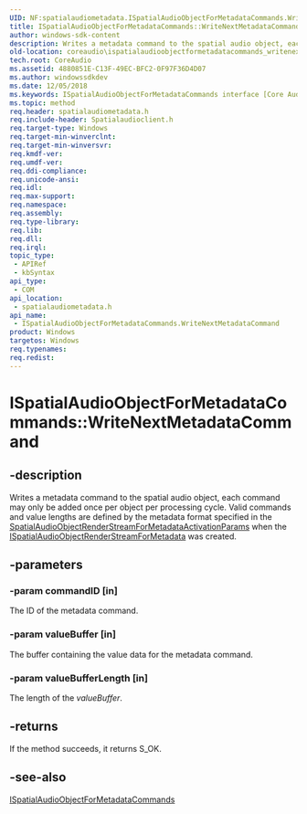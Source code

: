 ```yaml
---
UID: NF:spatialaudiometadata.ISpatialAudioObjectForMetadataCommands.WriteNextMetadataCommand
title: ISpatialAudioObjectForMetadataCommands::WriteNextMetadataCommand (spatialaudiometadata.h)
author: windows-sdk-content
description: Writes a metadata command to the spatial audio object, each command may only be added once per object per processing cycle.
old-location: coreaudio\ispatialaudioobjectformetadatacommands_writenextmetadatacommand.htm
tech.root: CoreAudio
ms.assetid: 4880851E-C13F-49EC-BFC2-0F97F36D4D07
ms.author: windowssdkdev
ms.date: 12/05/2018
ms.keywords: ISpatialAudioObjectForMetadataCommands interface [Core Audio],WriteNextMetadataCommand method, ISpatialAudioObjectForMetadataCommands.WriteNextMetadataCommand, ISpatialAudioObjectForMetadataCommands::WriteNextMetadataCommand, WriteNextMetadataCommand, WriteNextMetadataCommand method [Core Audio], WriteNextMetadataCommand method [Core Audio],ISpatialAudioObjectForMetadataCommands interface, coreaudio.ispatialaudioobjectformetadatacommands_writenextmetadatacommand, spatialaudiometadata/ISpatialAudioObjectForMetadataCommands::WriteNextMetadataCommand
ms.topic: method
req.header: spatialaudiometadata.h
req.include-header: Spatialaudioclient.h
req.target-type: Windows
req.target-min-winverclnt: 
req.target-min-winversvr: 
req.kmdf-ver: 
req.umdf-ver: 
req.ddi-compliance: 
req.unicode-ansi: 
req.idl: 
req.max-support: 
req.namespace: 
req.assembly: 
req.type-library: 
req.lib: 
req.dll: 
req.irql: 
topic_type:
 - APIRef
 - kbSyntax
api_type:
 - COM
api_location:
 - spatialaudiometadata.h
api_name:
 - ISpatialAudioObjectForMetadataCommands.WriteNextMetadataCommand
product: Windows
targetos: Windows
req.typenames: 
req.redist: 
---
```


# ISpatialAudioObjectForMetadataCommands::WriteNextMetadataCommand


## -description


Writes a metadata command to the spatial audio object, each command may only be added once per object per processing cycle. Valid commands and value lengths are defined by the metadata format specified in the <a href="https://msdn.microsoft.com/5B92F521-537F-4296-B9A7-7EC6985530B3">SpatialAudioObjectRenderStreamForMetadataActivationParams</a> when the <a href="https://msdn.microsoft.com/1623B280-FC12-4C19-9D4A-D8463D1A1046">ISpatialAudioObjectRenderStreamForMetadata</a> was created.


## -parameters




### -param commandID [in]

The ID of the metadata command.


### -param valueBuffer [in]

The buffer containing the value data for the metadata command.


### -param valueBufferLength [in]

The length of the <i>valueBuffer</i>.


## -returns



If the method succeeds, it returns S_OK.




## -see-also




<a href="https://msdn.microsoft.com/B142D5CC-7321-4F3C-804D-50E728C37D10">ISpatialAudioObjectForMetadataCommands</a>
 

 

